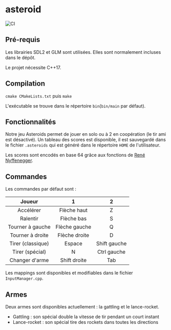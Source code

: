 # asteroid

![CI](https://github.com/cyrillajarge/asteroid/workflows/CI/badge.svg?branch=master)

## Pré-requis

Les librairies SDL2 et GLM sont utilisées. Elles sont normalement incluses dans le dépôt.

Le projet nécessite C++17.

## Compilation
`cmake CMakeLists.txt`
puis
`make`

L'exécutable se trouve dans le répertoire `bin`(`bin/main` par défaut).

## Fonctionnalités

Notre jeu Asteroids permet de jouer en solo ou à 2 en coopération (le tir ami est désactivé).
Un tableau des scores est disponible, il est sauvegardé dans le fichier `.asteroids` qui est généré dans le répertoire `HOME` de l'utilisateur.

Les scores sont encodés en base 64 grâce aux fonctions de [René Nyffenegger](https://github.com/ReneNyffenegger/cpp-base64).

## Commandes

Les commandes par défaut sont :

|Joueur|1|2|
|:--:|:-:|:-:|
|Accélérer|Flèche haut|Z|
|Ralentir|Flèche bas|S|
|Tourner à gauche|Flèche gauche|Q|
|Tourner à droite|Flèche droite|D|
|Tirer (classique)|Espace|Shift gauche|
|Tirer (spécial)|N|Ctrl gauche|
|Changer d'arme|Shift droite|Tab|

Les mappings sont disponibles et modifiables dans le fichier `InputManager.cpp`.

## Armes

Deux armes sont disponibles actuellement : la gattling et le lance-rocket.

* Gattling : son spécial double la vitesse de tir pendant un court instant
* Lance-rocket : son spécial tire des rockets dans toutes les directions



